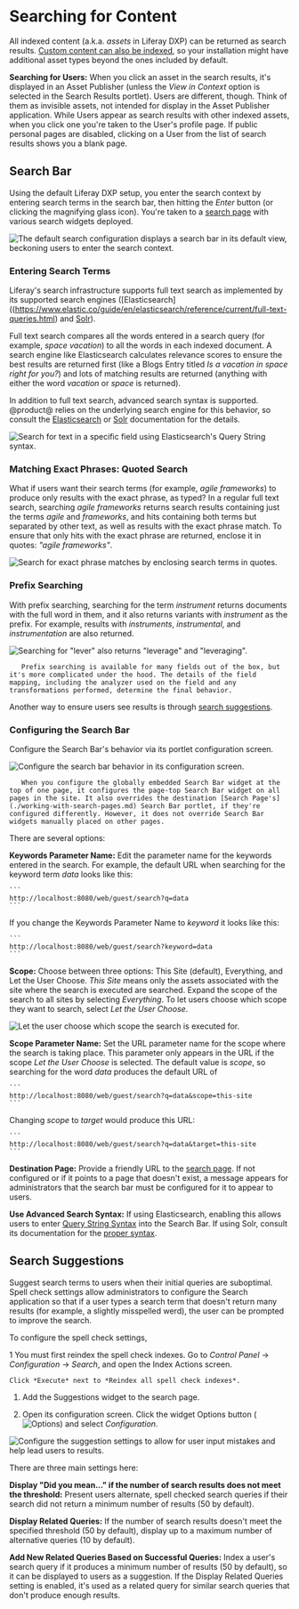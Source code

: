 # Searching for Content

All indexed content (a.k.a. _assets_ in Liferay DXP) can be returned as search results. [Custom content can also be indexed](https://help.liferay.com/hc/en-us/articles/360032260612-Model-Entity-Indexing-Framework), so your installation might have additional asset types beyond the ones included by default. 

<!-- screenshot of type facet showing the default content types -->

<!-- remove or move -->
**Searching for Users:** When you click an asset in the search results, it's displayed in an Asset Publisher (unless the *View in Context* option is selected in the Search Results portlet). Users are different, though. Think of them as invisible assets, not intended for display in the Asset Publisher application.  While Users appear as search results with other indexed assets, when you click one you're taken to the User's profile page. If public personal pages are disabled, clicking on a User from the list of search results shows you a blank page.

## Search Bar

Using the default Liferay DXP setup, you enter the search context by entering search terms in the search bar, then hitting the *Enter* button (or clicking the magnifying glass icon). You're taken to a [search page](./working-with-search-pages.md) with various search widgets deployed. 

![The default search configuration displays a search bar in its default view, beckoning users to enter the search context.](./searching-for-content/01.png)

### Entering Search Terms

Liferay's search infrastructure supports full text search as implemented by its supported search engines ([Elasticsearch]((https://www.elastic.co/guide/en/elasticsearch/reference/current/full-text-queries.html) and [Solr](http://lucene.apache.org/solr/features.html)).

Full text search compares all the words entered in a search query (for example, *space vacation*) to all the words in each indexed document. A search engine like Elasticsearch calculates relevance scores to ensure the best results are returned first (like a Blogs Entry titled *Is a vacation in space right for you?*) and lots of matching results are returned (anything with either the word *vacation* or *space* is returned). 

In addition to full text search, advanced search syntax is supported. @product@ relies on the underlying search engine for this behavior, so consult the [Elasticsearch](https://www.elastic.co/guide/en/elasticsearch/reference/7.6/query-dsl-simple-query-string-query.html) or [Solr](https://lucene.apache.org/solr/guide/7_0/query-syntax-and-parsing.html) documentation for the details.

![Search for text in a specific field using Elasticsearch's Query String syntax.](./searching-for-content/images/02.png)

### Matching Exact Phrases: Quoted Search

What if users want their search terms (for example, _agile frameworks_) to produce only results with the exact phrase, as typed? In a regular full text search, searching _agile frameworks_ returns search results containing just the terms _agile_ and _frameworks_, and hits containing both terms but separated by other text, as well as results with the exact phrase match. To ensure that only hits with the exact phrase are returned, enclose it in quotes: _"agile frameworks"_.

![Search for exact phrase matches by enclosing search terms in quotes.](./searching-for-content/images/04.png)

### Prefix Searching

With prefix searching, searching for the term *instrument* returns documents with the full word in them, and it also returns variants with *instrument* as the prefix. For example, results with *instruments*, *instrumental*, and *instrumentation* are also returned.

![Searching for "lever" also returns "leverage" and "leveraging".](./searching-for-content/images/03.png)

```note::
   Prefix searching is available for many fields out of the box, but it's more complicated under the hood. The details of the field mapping, including the analyzer used on the field and any transformations performed, determine the final behavior.
```

Another way to ensure users see results is through [search suggestions](#search-suggestions).

### Configuring the Search Bar

Configure the Search Bar's behavior via its portlet configuration screen.

![Configure the search bar behavior in its configuration screen.](./searching-for-content/images/05.png)

```note::
   When you configure the globally embedded Search Bar widget at the top of one page, it configures the page-top Search Bar widget on all pages in the site. It also overrides the destination [Search Page's](./working-with-search-pages.md) Search Bar portlet, if they're configured differently. However, it does not override Search Bar widgets manually placed on other pages.
```

There are several options:

**Keywords Parameter Name:** Edit the parameter name for the keywords entered in the search. For example, the default URL when searching for the keyword term _data_ looks like this: 

    ```
    http://localhost:8080/web/guest/search?q=data
    ```

If you change the Keywords Parameter Name to _keyword_ it looks like this:

    ```
    http://localhost:8080/web/guest/search?keyword=data
    ```

**Scope:** Choose between three options: This Site (default), Everything, and Let the User Choose. *This Site* means only the assets associated with the site where the search is executed are searched. Expand the scope of the search to all sites by selecting *Everything*. To let users choose which scope they want to search, select *Let the User Choose*.

![Let the user choose which scope the search is executed for.](./searching-for-content/images/06.png)

**Scope Parameter Name:** Set the URL parameter name for the scope where the search is taking place. This parameter only appears in the URL if the scope _Let the User Choose_ is selected. The default value is _scope_, so searching for the word _data_ produces the default URL of

    ```
    http://localhost:8080/web/guest/search?q=data&scope=this-site
    ```

Changing _scope_ to _target_ would produce this URL:

    ```
    http://localhost:8080/web/guest/search?q=data&target=this-site
    ```

**Destination Page:** Provide a friendly URL to the [search page](./working-with-search-pages.md). If not configured or if it points to a page that doesn't exist, a message appears for administrators that the search bar must be configured for it to appear to users.

**Use Advanced Search Syntax:** If using Elasticsearch, enabling this allows users to enter [Query String Syntax](https://www.elastic.co/guide/en/elasticsearch/reference/7.6/query-dsl-simple-query-string-query.html) into the Search Bar. If using Solr, consult its documentation for the [proper syntax](https://lucene.apache.org/solr/guide/7_0/query-syntax-and-parsing.html).

## Search Suggestions

Suggest search terms to users when their initial queries are suboptimal. Spell check settings allow administrators to configure the Search application so that if a user types a search term that doesn't return many results (for example, a slightly misspelled werd), the user can be prompted to improve the search. 

To configure the spell check settings, 

1  You must first reindex the spell check indexes. Go to *Control Panel* &rarr; *Configuration* &rarr; *Search*, and open the Index Actions screen.

    Click *Execute* next to *Reindex all spell check indexes*.

1. Add the Suggestions widget to the search page.

1. Open its configuration screen. Click the widget Options button (![Options](../../images/icon-widget-options.png)) and select *Configuration*.

![Configure the suggestion settings to allow for user input mistakes and help lead users to results.](./searching-for-content/images/07.png)

There are three main settings here:

**Display "Did you mean..." if the number of search results does not meet the threshold:** Present users alternate, spell checked search queries if their search did not return a minimum number of results (50 by default).

**Display Related Queries:** If the number of search results doesn't meet the specified threshold (50 by default), display up to a maximum number of alternative queries (10 by default).

**Add New Related Queries Based on Successful Queries:** Index a user's search query if it produces a minimum number of results (50 by default), so it can be displayed to users as a suggestion. If the Display Related Queries setting is enabled, it's used as a related query for similar search queries that don't produce enough results.


